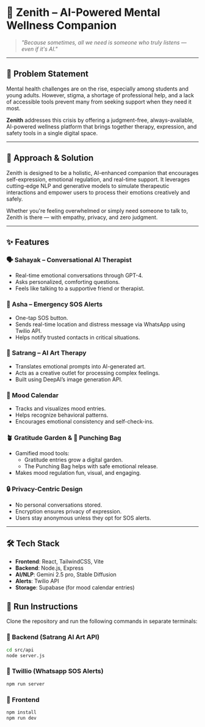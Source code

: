 # 🌌 Zenith – AI-Powered Mental Wellness Companion

> _"Because sometimes, all we need is someone who truly listens — even if it's AI."_

---

## 🚨 Problem Statement

Mental health challenges are on the rise, especially among students and young adults. However, stigma, a shortage of professional help, and a lack of accessible tools prevent many from seeking support when they need it most.

**Zenith** addresses this crisis by offering a judgment-free, always-available, AI-powered wellness platform that brings together therapy, expression, and safety tools in a single digital space.

---

## 🧠 Approach & Solution

Zenith is designed to be a holistic, AI-enhanced companion that encourages self-expression, emotional regulation, and real-time support. It leverages cutting-edge NLP and generative models to simulate therapeutic interactions and empower users to process their emotions creatively and safely.

Whether you're feeling overwhelmed or simply need someone to talk to, Zenith is there — with empathy, privacy, and zero judgment.

---

## ✨ Features

### 🗣️ Sahayak – Conversational AI Therapist
- Real-time emotional conversations through GPT-4.
- Asks personalized, comforting questions.
- Feels like talking to a supportive friend or therapist.

### 🚨 Asha – Emergency SOS Alerts
- One-tap SOS button.
- Sends real-time location and distress message via WhatsApp using Twilio API.
- Helps notify trusted contacts in critical situations.

### 🎨 Satrang – AI Art Therapy
- Translates emotional prompts into AI-generated art.
- Acts as a creative outlet for processing complex feelings.
- Built using DeepAI’s image generation API.

### 📅 Mood Calendar
- Tracks and visualizes mood entries.
- Helps recognize behavioral patterns.
- Encourages emotional consistency and self-check-ins.

### 🪴 Gratitude Garden & 🥊 Punching Bag
- Gamified mood tools: 
  - Gratitude entries grow a digital garden.
  - The Punching Bag helps with safe emotional release.
- Makes mood regulation fun, visual, and engaging.

### 🔒 Privacy-Centric Design
- No personal conversations stored.
- Encryption ensures privacy of expression.
- Users stay anonymous unless they opt for SOS alerts.

---

## 🛠 Tech Stack

- **Frontend**: React, TailwindCSS, Vite
- **Backend**: Node.js, Express
- **AI/NLP**: Gemini 2.5 pro, Stable Diffusion
- **Alerts**: Twilio API
- **Storage**: Supabase (for mood calendar entries)


## 🚀 Run Instructions

Clone the repository and run the following commands in separate terminals:

### 🔧 Backend (Satrang AI Art API)
```bash
cd src/api
node server.js
```
### 🔧 Twillio (Whatsapp SOS Alerts)
```bash
npm run server
```
### 🔧 Frontend 
```bash
npm install
npm run dev
```
